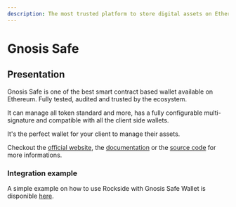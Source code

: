 ```yaml
---
description: The most trusted platform to store digital assets on Ethereum
---
```


# Gnosis Safe

## Presentation

Gnosis Safe is one of the best smart contract based wallet available on Ethereum. Fully tested, audited and trusted by the ecosystem.

It can manage all token standard and more, has a fully configurable multi-signature and compatible with all the client side wallets.

It's the perfect wallet for your client to manage their assets.

Checkout the [official website](https://gnosis-safe.io/), the [documentation](https://docs.gnosis.io/safe/) or the [source code](https://github.com/gnosis/safe-contracts) for more informations.

### Integration example

A simple example on how to use Rockside with Gnosis Safe Wallet is disponible [here](https://github.com/rocksideio/rockside-integration-examples/tree/master/gnosis-safe). 



